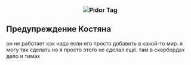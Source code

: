 <h3 align="center"><img src="https://cdn.discordapp.com/attachments/829268304358277163/1134445515287822488/ny_shas.png" alt="Pidor Tag"></h3>

## Предупреждение Костяна
он не работает как надо если его просто добавить в какой-то мир. я могу так сделать но я просто этого не сделал ещё. там в скорбордах дело и тимах

